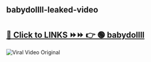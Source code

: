 
 ## babydollll-leaked-video 

# <h2><a href="https://clipsfans.com/babydollll&ref=git">🔗 Click to LINKS ⏩⏩ 👉 🟢 babydollll </a></h2>

<a href="https://clipsfans.com/babydollll&ref=git" rel="nofollow" data-target="animated-image.originalLink"><img src="https://i.ibb.co.com/xMMVF88/686577567.gif" alt="Viral Video Original" style="max-width: 100%; display: inline-block;" data-target="animated-image.originalImage"></a>

